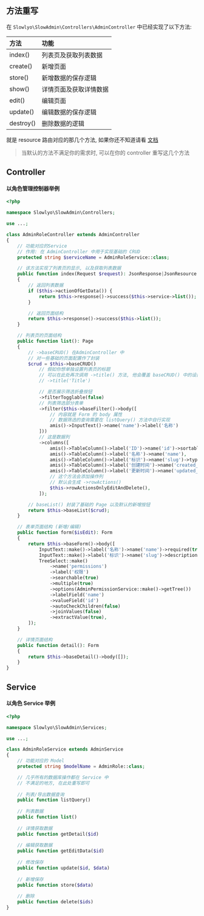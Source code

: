 ## 方法重写

在 `Slowlyo\SlowAdmin\Controllers\AdminController` 中已经实现了以下方法:

| 方法        | 功能          |
|:----------|:------------|
| index()   | 列表页及获取列表数据  |
| create()  | 新增页面        |
| store()   | 新增数据的保存逻辑   |
| show()    | 详情页面及获取详情数据 |
| edit()    | 编辑页面        |
| update()  | 编辑数据的保存逻辑   |
| destroy() | 删除数据的逻辑     |

就是 resource 路由对应的那几个方法, 如果你还不知道请看 [文档](https://learnku.com/docs/laravel/9.x/controllers/12212#resource-controllers)


> 当默认的方法不满足你的需求时, 可以在你的 controller 重写这几个方法


## Controller

#### 以角色管理控制器举例

```php
<?php

namespace Slowlyo\SlowAdmin\Controllers;

use ...;

class AdminRoleController extends AdminController
{
	// 功能对应的Service
	// 作用: 在 AdminController 中用于实现基础的 CRUD
    protected string $serviceName = AdminRoleService::class;

	// 该方法实现了列表页的显示, 以及获取列表数据
    public function index(Request $request): JsonResponse|JsonResource
    {
		// 返回列表数据
        if ($this->actionOfGetData()) {
            return $this->response()->success($this->service->list());
        }

		// 返回页面结构
        return $this->response()->success($this->list());
    }

	// 列表页的页面结构
    public function list(): Page
    {
		// ->baseCRUD() 在AdminController 中
		// 对一些基础的页面配置作了封装
        $crud = $this->baseCRUD()
			// 假如你想单独设置列表页的标题
			// 可以在此处再次调用 ->title() 方法, 他会覆盖 baseCRUD() 中的设置
			// ->title('Title')

			// 是否展示筛选折叠按钮
            ->filterTogglable(false)
			// 列表筛选部分表单
			->filter($this->baseFilter()->body([
				// 内容就是 Form 的 body 属性
				// 数据筛选的查询需要在 listQuery() 方法中自行实现
                amis()->InputText()->name('name')->label('名称')
            ]))
			// 这是数据列
            ->columns([
                amis()->TableColumn()->label('ID')->name('id')->sortable(true),
                amis()->TableColumn()->label('名称')->name('name'),
                amis()->TableColumn()->label('标识')->name('slug')->type('tag'),
                amis()->TableColumn()->label('创建时间')->name('created_at')->type('datetime')->sortable(true),
                amis()->TableColumn()->label('更新时间')->name('updated_at')->type('datetime')->sortable(true),
				// 这个方法会添加操作列
				// 默认会生成 ->rowActions()
                $this->rowActionsOnlyEditAndDelete(),
            ]);

		// baseList() 封装了基础的 Page 以及默认的新增按钮
        return $this->baseList($crud);
    }

	// 表单页面结构 (新增/编辑)
    public function form($isEdit): Form
    {
        return $this->baseForm()->body([
            InputText::make()->label('名称')->name('name')->required(true),
            InputText::make()->label('标识')->name('slug')->description('角色的唯一标识, 不可重复')->required(true),
            TreeSelect::make()
                ->name('permissions')
                ->label('权限')
                ->searchable(true)
                ->multiple(true)
                ->options(AdminPermissionService::make()->getTree())
                ->labelField('name')
                ->valueField('id')
                ->autoCheckChildren(false)
                ->joinValues(false)
                ->extractValue(true),
        ]);
    }

	// 详情页面结构
    public function detail(): Form
    {
        return $this->baseDetail()->body([]);
    }
}

```

## Service

#### 以角色 Service 举例

```php
<?php

namespace Slowlyo\SlowAdmin\Services;

use ...;

class AdminRoleService extends AdminService
{
	// 功能对应的 Model
    protected string $modelName = AdminRole::class;

	// 几乎所有的数据库操作都在 Service 中
	// 不满足的地方, 在此处重写即可
	
	// 列表/导出数据查询
    public function listQuery()
	
	// 列表数据
    public function list()
    
    // 详情获取数据
    public function getDetail($id)
    
    // 编辑获取数据
    public function getEditData($id)
    
    // 修改保存
    public function update($id, $data)
    
    // 新增保存
    public function store($data)
    
    // 删除
    public function delete($ids)
}
```
